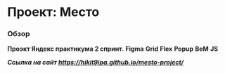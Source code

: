 # Проект: Место

### Обзор

**Проэкт Яндекс практикума 2 спринт.**
**Figma**
**Grid**
**Flex**
**Popup**
**BeM**
**JS**


***Ссылка на сайт https://hikit9ipa.github.io/mesto-project/***
